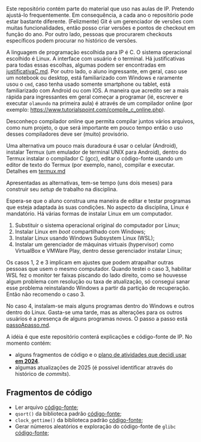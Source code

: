 Este repositório contém parte do material que uso nas aulas de IP. Pretendo ajustá-lo frequentemente. Em consequência, a cada ano o repositório pode estar bastante diferente. (Felizmente) Git é um gerenciador de versões com muitas funcionalidades, então posso criar versões e pontos de checkout em função do ano. Por outro lado, pessoas que procurarem checkouts específicos podem procurar no histórico de versões.

A linguagem de programação escolhida para IP é C. O sistema operacional escolhido é Linux. A interface com usuário é o terminal. Há justificativas para todas essas escolhas, algumas podem ser encontradas em [justificativaC.md](./justificativaC.md). Por outro lado, o aluno ingressante, em geral, caso use um notebook ou desktop, está familiarizado com Windows e raramente usou o `cmd`, caso tenha usado somente smartphone ou tablet, está familiarizado com Android ou com IOS. A maneira que acredito ser a mais rápida para ingressantes em geral começar a programar (ié, escrever e executar `olamundo` na primeira aula) é através de um compilador online (por exemplo: https://www.tutorialspoint.com/compile_c_online.php). 

Desconheço compilador online que permita compilar juntos vários arquivos, como num projeto, o que será importante em pouco tempo então o uso desses compiladores deve ser (muito) provisório.

Uma alternativa um pouco mais duradoura é usar o celular (Android), instalar Termux (um emulador de terminal UNIX para Android), dentro do Termux instalar o compilador C (gcc), editar o código-fonte usando um editor de texto do Termux (por exemplo, nano), compilar e executar. Detalhes em [termux.md](./termux.md)

Apresentadas as alternativas, tem-se tempo (uns dois meses) para construir seu *setup* de trabalho na disciplina.

Espera-se que o aluno construa uma maneira de editar e testar programas que esteja adaptada às suas condições. No aspecto da disciplina, Linux é mandatório. Há várias formas de instalar Linux em um computador.

1. Substituir o sistema operacional original do computador por Linux;
2. Instalar Linux em *boot* compartilhado com Windows;
3. Instalar Linux usando Windows Subsystem Linux (WSL);
4. Instalar um gerenciador de máquinas virtuais (hypervisor) como VirtualBox e VMWare Play, dentro desse gerenciador instalar Linux;

Os casos 1, 2 e 3 implicam em ajustes que podem atrapalhar outras pessoas que usem o mesmo computador. Quando testei o caso 3, habilitar WSL fez o monitor ter faixas piscando do lado direito, como se houvesse algum problema com resolução ou taxa de atualização, só consegui sanar esse problema reinstalando Windows a partir da partição de recuperação. Então não recomendo o caso 3.

No caso 4, instalam-se mais alguns programas dentro do Windows e outros dentro do Linux. Gasta-se uma tarde, mas as alterações para os outros usuários é a presença de alguns programas novos. O passo a passo está [passoApasso.md](./passoApasso.md).


A idéia é que este repositório conterá explicações e código-fonte de IP. No momento contém:
  
- alguns fragmentos de código e o [plano de atividades que decidi usar **em 2024**](./plano-08-05-2024.md).
- algumas atualizações de 2025 (é possível identificar através do histórico de *commits*).

## Fragmentos de código

- Ler arquivo [código-fonte](./arquivos);
- `qsort()` da biblioteca padrão [código-fonte](./qsort);
- `clock_gettime()` da biblioteca padrão [código-fonte](./time);
- Gerar números aleatórios e exploração do código-fonte de `glibc` [código-fonte](./rand);
